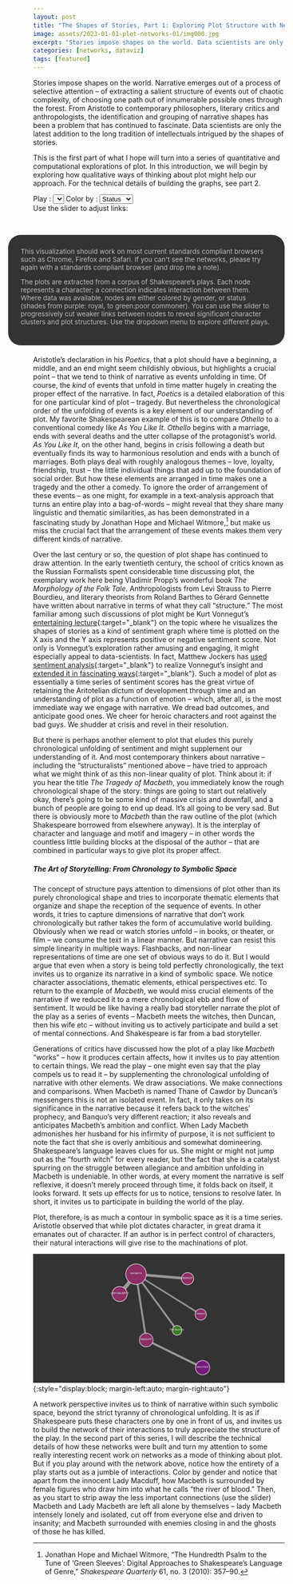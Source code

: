 ```yaml
---
layout: post
title: "The Shapes of Stories, Part 1: Exploring Plot Structure with Networks"
image: assets/2023-01-01-plot-networks-01/img000.jpg
excerpt: "Stories impose shapes on the world. Data scientists are only the latest addition to the long tradition of intellectuals intrigued by the shapes of stories."
categories: [networks, dataviz]
tags: [featured]
---
```


Stories impose shapes on the world. Narrative emerges out of a process of selective attention – of extracting a salient structure of events out of chaotic complexity, of choosing one path out of innumerable possible ones through the forest. From Aristotle to contemporary philosophers, literary critics and anthropologists, the identification and grouping of narrative shapes has been a problem that has continued to fascinate. Data scientists are only the latest addition to the long tradition of intellectuals intrigued by the shapes of stories. 

This is the first part of what I hope will turn into a series of quantitative and computational explorations of plot. In this introduction, we will begin by exploring how qualitative ways of thinking about plot might help our approach. For the technical details of building the graphs, see part 2. 


<!-- D3 Visualization -->
<script type="text/javascript" src="https://ajax.googleapis.com/ajax/libs/jquery/1.7.1/jquery.min.js"></script>
<script type="text/javascript" src="https://ajax.googleapis.com/ajax/libs/jqueryui/1.8.18/jquery-ui.min.js"></script>

<!-- Load styling for the slider -->
<link href="https://ajax.googleapis.com/ajax/libs/jqueryui/1.8/themes/base/jquery-ui.css" rel="stylesheet" type="text/css"/>
<!-- Format the UI elements -->
<style type="text/css">
	#slider {margin:auto; width:80%; display:block}
	.ui-state-default, .ui-widget-content .ui-state-default, .ui-widget-header .ui-state-default { width:20px; }
	.sidebox{
		background:#333333;
		border-radius:25px;
		color:#bbbbbb;
		float:right;
		font-size:10pt;
		margin:20px 0 20px 20px;
		padding:25px;
		width:100%;
	}

#chartdiv {
  display: inline-block;
  overflow: hidden;
  padding-bottom: 1%;
  position: relative;
  vertical-align: middle;
  width: 100%;
}

</style>

<div id="chartdiv"></div>
<div class="image" style="margin:5px auto 25px auto;">
	<span style="margin:auto">Play : 
		<select id="plays"> </select>
	</span>
	<span>Color by : 		
		<select id="colors">
			<option selected="selected">Status</option>
			<option>Gender</option>
		</select>
	</span>
	<br/>Use the slider to adjust links: <span id="slider"></span>
</div>
<!-- End D3 Visualization -->

<div class="sidebox">This visualization should work on most current standards compliant browsers such as Chrome, Firefox and Safari. If you can't see the networks, please try again with a standards compliant browser (and drop me a note).

The plots are extracted from a corpus of Shakespeare’s plays. Each node represents a character; a connection indicates interaction between them. Where data was available, nodes are either colored by gender, or status (shades from purple: royal, to green:poor commoner). You can use the slider to progressively cut weaker links between nodes to reveal significant character clusters and plot structures. Use the dropdown menu to explore different plays.
</div>

Aristotle’s declaration in his _Poetics_, that a plot should have a beginning, a middle, and an end might seem childishly obvious, but highlights a crucial point – that we tend to think of narrative as events unfolding in time. Of course, the _kind_ of events that unfold in time matter hugely in creating the proper effect of the narrative. In fact, _Poetics_ is a detailed elaboration of this for one particular kind of plot – tragedy. But nevertheless the chronological order of the unfolding of events is a key element of our understanding of plot. My favorite Shakespearean example of this is to compare _Othello_ to a conventional comedy like _As You Like It_. _Othello_ begins with a marriage, ends with several deaths and the utter collapse of the protagonist’s world. _As You Like It_, on the other hand, begins in crisis following a death but eventually finds its way to harmonious resolution and ends with a bunch of marriages. Both plays deal with roughly analogous themes – love, loyalty, friendship, trust – the little individual things that add up to the foundation of social order. But how these elements are arranged in time makes one a tragedy and the other a comedy. To ignore the order of arrangement of these events – as one might, for example in a text-analysis approach that turns an entire play into a bag-of-words – might reveal that they share many linguistic and thematic similarities, as has been demonstrated in a fascinating study by Jonathan Hope and Michael Witmore,[^1] but make us miss the crucial fact that the arrangement of these events makes them very different kinds of narrative. 

Over the last century or so, the question of plot shape has continued to draw attention. In the early twentieth century, the school of critics known as the Russian Formalists spent considerable time discussing plot, the exemplary work here being Vladimir Propp’s wonderful book _The Morphology of the Folk Tale_. Anthropologists from Levi Strauss to Pierre Bourdieu, and literary theorists from Roland Barthes to Gérard Gennette have written about narrative in terms of what they call “structure.” The most familiar among such discussions of plot might be Kurt Vonnegut’s [entertaining lecture](https://youtu.be/GOGru_4z1Vc){:target="_blank"} on the topic where he visualizes the shapes of stories as a kind of sentiment graph where time is plotted on the X axis and the Y axis represents positive or negative sentiment score. Not only is Vonnegut’s exploration rather amusing and engaging, it might especially appeal to data-scientists. In fact, Matthew Jockers has [used sentiment analysis](https://www.matthewjockers.net/2014/06/05/a-novel-method-for-detecting-plot/){:target="_blank"} to realize Vonnegut’s insight and [extended it in fascinating ways](https://www.matthewjockers.net/2015/02/02/syuzhet/){:target="_blank"}.
Such a model of plot as essentially a time series of sentiment scores has the great virtue of retaining the Aritotelian dictum of development through time and an understanding of plot as a function of emotion – which, after all, is the most immediate way we engage with narrative. We dread bad outcomes, and anticipate good ones. We cheer for heroic characters and root against the bad guys. We shudder at crisis and revel in their resolution.

But there is perhaps another element to plot that eludes this purely chronological unfolding of sentiment and might supplement our understanding of it. And most contemporary thinkers about narrative – including the “structuralists” mentioned above – have tried to approach what we might think of as this non-linear quality of plot. Think about it: if you hear the title _The Tragedy of Macbeth_, you immediately know the rough chronological shape of the story: things are going to start out relatively okay, there’s going to be some kind of massive crisis and downfall, and a bunch of people are going to end up dead. It’s all going to be very sad. But there is obviously more to _Macbeth_ than the raw outline of the plot (which Shakespeare borrowed from elsewhere anyway). It is the interplay of character and language and motif and imagery – in other words the countless little building blocks at the disposal of the author – that are combined in particular ways to give plot its proper affect. 

##### The Art of Storytelling: From Chronology to Symbolic Space

The concept of structure pays attention to dimensions of plot other than its purely chronological shape and tries to incorporate thematic elements that organize and shape the reception of the sequence of events. In other words, it tries to capture dimensions of narrative that don’t work chronologically but rather takes the form of accumulative world building. Obviously when we read or watch stories unfold – in books, or theater, or film – we consume the text in a linear manner. But narrative can resist this simple linearity in multiple ways. Flashbacks, and non-linear representations of time are one set of obvious ways to do it. But I would argue that even when a story is being told perfectly chronologically, the text invites us to organize its narrative in a kind of symbolic space. We notice character associations, thematic elements, ethical perspectives etc. To return to the example of _Macbeth_, we would miss crucial elements of the narrative if we reduced it to a mere chronological ebb and flow of sentiment. It would be like having a really bad storyteller narrate the plot of the play as a series of events – Macbeth meets the witches, then Duncan, then his wife etc – without inviting us to actively participate and build a set of mental connections. And Shakespeare is far from a bad storyteller.

Generations of critics have discussed how the plot of a play like _Macbeth_ “works” – how it produces certain affects, how it invites us to pay attention to certain things. We read the play – one might even say that the play compels us to read it – by supplementing the chronological unfolding of narrative with other elements. We draw associations. We make connections and comparisons. When Macbeth is named Thane of Cawdor by Duncan’s messengers this is not an isolated event. In fact, it only takes on its significance in the narrative because it refers back to the witches’ prophecy, and Banquo’s very different reaction; it also reveals and anticipates Macbeth’s ambition and conflict. When Lady Macbeth admonishes her husband for his infirmity of purpose, it is not sufficient to note the fact that she is overly ambitious and somewhat domineering. Shakespeare’s language leaves clues for us. She might or might not jump out as the “fourth witch” for every reader, but the fact that she is a catalyst spurring on the struggle between allegiance and ambition unfolding in Macbeth is undeniable. In other words, at every moment the narrative is self reflexive, it doesn’t merely proceed through time, it folds back on itself, it looks forward. It sets up effects for us to notice, tensions to resolve later. In short, it invites us to participate in building the world of the play.

Plot, therefore, is as much a contour in symbolic space as it is a time series. Aristotle observed that while plot dictates character, in great drama it emanates out of character. If an author is in perfect control of characters, their natural interactions will give rise to the machinations of plot.

![Macbeth](/assets/2023-01-01-plot-networks-01/img001.jpg){:style="display:block; margin-left:auto; margin-right:auto"}

A network perspective invites us to think of narrative within such symbolic space, beyond the strict tyranny of chronological unfolding. It is as if Shakespeare puts these characters one by one in front of us, and invites us to build the network of their interactions to truly appreciate the structure of the play. In the second part of this series, I will describe the technical details of how these networks were built and turn my attention to some really interesting recent work on networks as a mode of thinking about plot. But if you play around with the network above, notice how the entirety of a play starts out as a jumble of interactions. Color by gender and notice that apart from the innocent Lady Macduff, how Macbeth is surrounded by female figures who draw him into what he calls “the river of blood.” Then, as you start to strip away the less important connections (use the slider) Macbeth and Lady Macbeth are left all alone by themselves – lady Macbeth intensely lonely and isolated, cut off from everyone else and driven to insanity; and Macbeth surrounded with enemies closing in and the ghosts of those he has killed. 

[^1]: Jonathan Hope and Michael Witmore, “The Hundredth Psalm to the Tune of ‘Green Sleeves’: Digital Approaches to Shakespeare’s Language of Genre,” _Shakespeare Quarterly_ 61, no. 3 (2010): 357–90.

<script src="https://d3js.org/d3.v3.min.js" charset="utf-8"></script>
<script type="text/javascript" src="{{ base.url | prepend: site.url }}/assets/2023-01-01-plot-networks-01/plot-networks.js"> </script>





